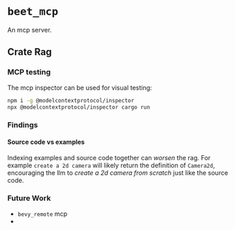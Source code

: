 # `beet_mcp`

An mcp server.

## Crate Rag

### MCP testing

The mcp inspector can be used for visual testing:
```sh
npm i -g @modelcontextprotocol/inspector
npx @modelcontextprotocol/inspector cargo run
```




### Findings

#### Source code vs examples

Indexing examples and source code together can *worsen* the rag.
For example `create a 2d camera` will likely return the definition of `Camera2d`, encouraging the llm to *create a 2d camera from scratch* just like the source code.


### Future Work

- `bevy_remote` mcp
- 